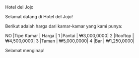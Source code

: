Hotel del Jojo

Selamat datang di Hotel del Jojo!

Berikut adalah harga dari kamar-kamar yang kami punya:

NO  |Tipe Kamar | Harga      |
1   |Pantai     | ₩3,000,0000|
2   |Rooftop    | ₩4,500,0000|
3   |Taman      | ₩5,000,0000|
4   |Bar        | ₩1,250,0000|

Selamat menginap!